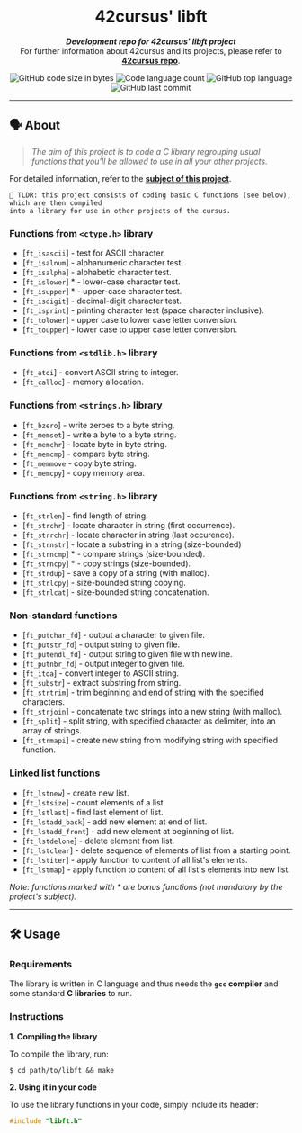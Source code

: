 <h1 align="center">
	42cursus' libft
</h1>

<p align="center">
	<b><i>Development repo for 42cursus' libft project</i></b><br>
	For further information about 42cursus and its projects, please refer to <a href="https://github.com/appinha/42cursus"><b>42cursus repo</b></a>.
</p>

<p align="center">
	<img alt="GitHub code size in bytes" src="https://img.shields.io/github/languages/code-size/zstenger93/ft_printf?color=lightblue" />
	<img alt="Code language count" src="https://img.shields.io/github/languages/count/zstenger93/ft_printf?color=yellow" />
	<img alt="GitHub top language" src="https://img.shields.io/github/languages/top/zstenger93/ft_printf?color=blue" />
	<img alt="GitHub last commit" src="https://img.shields.io/github/last-commit/zstenger93/ft_printf?color=green" />
</p>

---

## 🗣️ About

> _The aim of this project is to code a C library regrouping usual functions that you'll be allowed to use in all your other projects._

For detailed information, refer to the [**subject of this project**](https://github.com/appinha/42cursus/tree/master/_PDFs).

	🚀 TLDR: this project consists of coding basic C functions (see below), which are then compiled
	into a library for use in other projects of the cursus.

### Functions from `<ctype.h>` library

* [`ft_isascii`]			- test for ASCII character.
* [`ft_isalnum`]			- alphanumeric character test.
* [`ft_isalpha`]			- alphabetic character test.
* [`ft_islower`] *	- lower-case character test.
* [`ft_isupper`] *	- upper-case character test.
* [`ft_isdigit`]			- decimal-digit character test.
* [`ft_isprint`]			- printing character test (space character inclusive).
* [`ft_tolower`]			- upper case to lower case letter conversion.
* [`ft_toupper`]			- lower case to upper case letter conversion.

### Functions from `<stdlib.h>` library

* [`ft_atoi`]		- convert ASCII string to integer.
* [`ft_calloc`]	- memory allocation.

### Functions from `<strings.h>` library

* [`ft_bzero`]		- write zeroes to a byte string.
* [`ft_memset`]		- write a byte to a byte string.
* [`ft_memchr`]		- locate byte in byte string.
* [`ft_memcmp`]		- compare byte string.
* [`ft_memmove`	- copy byte string.
* [`ft_memcpy`]		- copy memory area.

### Functions from `<string.h>` library

* [`ft_strlen`]				- find length of string.
* [`ft_strchr`]				- locate character in string (first occurrence).
* [`ft_strrchr`]			- locate character in string (last occurence).
* [`ft_strnstr`]			- locate a substring in a string (size-bounded)
* [`ft_strncmp`] *			- compare strings (size-bounded).
* [`ft_strncpy`] *	- copy strings (size-bounded).
* [`ft_strdup`]				- save a copy of a string (with malloc).
* [`ft_strlcpy`]			- size-bounded string copying.
* [`ft_strlcat`]			- size-bounded string concatenation.

### Non-standard functions

* [`ft_putchar_fd`]		- output a character to given file.
* [`ft_putstr_fd`]		- output string to given file.
* [`ft_putendl_fd`]		- output string to given file with newline.
* [`ft_putnbr_fd`]		- output integer to given file.
* [`ft_itoa`]					- convert integer to ASCII string.
* [`ft_substr`]				- extract substring from string.
* [`ft_strtrim`]			- trim beginning and end of string with the specified characters.
* [`ft_strjoin`]			- concatenate two strings into a new string (with malloc).
* [`ft_split`]				- split string, with specified character as delimiter, into an array of strings.
* [`ft_strmapi`]			- create new string from modifying string with specified function.

### Linked list functions

* [`ft_lstnew`]			- create new list.
* [`ft_lstsize`]			- count elements of a list.
* [`ft_lstlast`]			- find last element of list.
* [`ft_lstadd_back`]	- add new element at end of list.
* [`ft_lstadd_front`]	- add new element at beginning of list.
* [`ft_lstdelone`]		- delete element from list.
* [`ft_lstclear`]			- delete sequence of elements of list from a starting point.
* [`ft_lstiter`]			- apply function to content of all list's elements.
* [`ft_lstmap`]				- apply function to content of all list's elements into new list.

_Note: functions marked with * are bonus functions (not mandatory by the project's subject)._

---

## 🛠️ Usage

### Requirements

The library is written in C language and thus needs the **`gcc` compiler** and some standard **C libraries** to run.

### Instructions

**1. Compiling the library**

To compile the library, run:

```shell
$ cd path/to/libft && make
```

**2. Using it in your code**

To use the library functions in your code, simply include its header:

```C
#include "libft.h"
```
